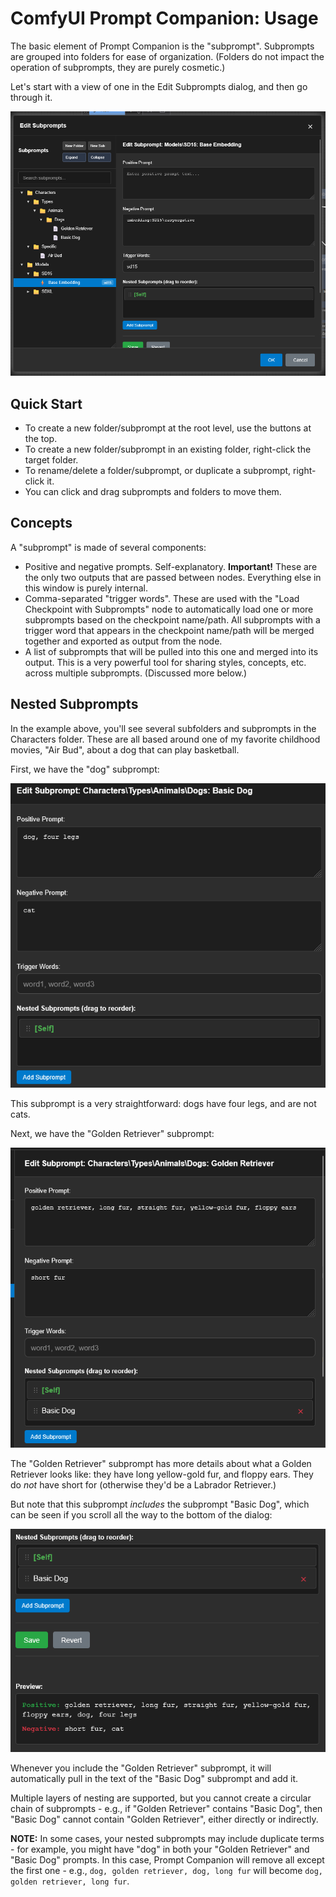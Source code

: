 # ComfyUI Prompt Companion: Usage

The basic element of Prompt Companion is the "subprompt". Subprompts are grouped into folders for ease of organization. (Folders do not impact the operation of subprompts, they are purely cosmetic.)

Let's start with a view of one in the Edit Subprompts dialog, and then go through it.

![Screenshot of the Edit Subprompts dialog](basic-edit-dialog.png)

## Quick Start

* To create a new folder/subprompt at the root level, use the buttons at the top.
* To create a new folder/subprompt in an existing folder, right-click the target folder.
* To rename/delete a folder/subprompt, or duplicate a subprompt, right-click it.
* You can click and drag subprompts and folders to move them.

## Concepts

A "subprompt" is made of several components:

* Positive and negative prompts. Self-explanatory.
    **Important!** These are the only two outputs that are passed between nodes. Everything else in this window is purely internal.
* Comma-separated "trigger words". These are used with the "Load Checkpoint with Subprompts" node to automatically load one or more subprompts based on the checkpoint name/path. All subprompts with a trigger word that appears in the checkpoint name/path will be merged together and exported as output from the node.
* A list of subprompts that will be pulled into this one and merged into its output. This is a very powerful tool for sharing styles, concepts, etc. across multiple subprompts. (Discussed more below.)

## Nested Subprompts

In the example above, you'll see several subfolders and subprompts in the Characters folder. These are all based around one of my favorite childhood movies, "Air Bud", about a dog that can play basketball.

First, we have the "dog" subprompt:

![Screenshot of the Basic Dog subprompt](dog-subprompt.png)

This subprompt is a very straightforward: dogs have four legs, and are not cats.

Next, we have the "Golden Retriever" subprompt:

![Screenshot of the Golden Retriever subprompt](golden-retriever-subprompt.png)

The "Golden Retriever" subprompt has more details about what a Golden Retriever looks like: they have long yellow-gold fur, and floppy ears. They do _not_ have short for (otherwise they'd be a Labrador Retriever.)

But note that this subprompt _includes_ the subprompt "Basic Dog", which can be seen if you scroll all the way to the bottom of the dialog:

![Screenshot of the preview pane](preview-pane.png)

Whenever you include the "Golden Retriever" subprompt, it will automatically pull in the text of the "Basic Dog" subprompt and add it.

Multiple layers of nesting are supported, but you cannot create a circular chain of subprompts - e.g., if "Golden Retriever" contains "Basic Dog", then "Basic Dog" cannot contain "Golden Retriever", either directly or indirectly.

**NOTE:** In some cases, your nested subprompts may include duplicate terms - for example, you might have "dog" in both your "Golden Retriever" and "Basic Dog" prompts. In this case, Prompt Companion will remove all except the first one - e.g., `dog, golden retriever, dog, long fur` will become `dog, golden retriever, long fur`.